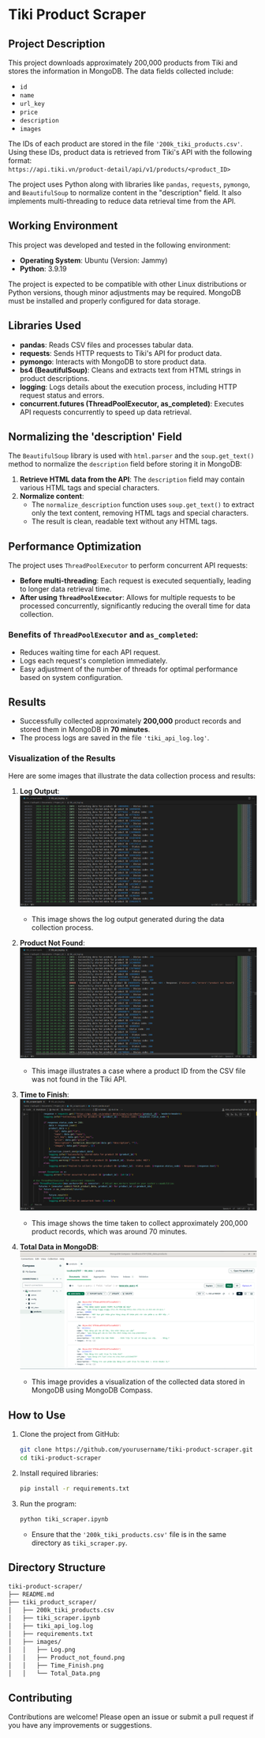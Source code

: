 # Tiki Product Scraper

## Project Description
This project downloads approximately 200,000 products from Tiki and stores the information in MongoDB. The data fields collected include:
- `id`
- `name`
- `url_key`
- `price`
- `description`
- `images`

The IDs of each product are stored in the file `'200k_tiki_products.csv'`. Using these IDs, product data is retrieved from Tiki's API with the following format:  
`https://api.tiki.vn/product-detail/api/v1/products/<product_ID>`  

The project uses Python along with libraries like `pandas`, `requests`, `pymongo`, and `BeautifulSoup` to normalize content in the "description" field. It also implements multi-threading to reduce data retrieval time from the API.

## Working Environment
This project was developed and tested in the following environment:
- **Operating System**: Ubuntu (Version: Jammy)
- **Python**: 3.9.19

The project is expected to be compatible with other Linux distributions or Python versions, though minor adjustments may be required. MongoDB must be installed and properly configured for data storage.

## Libraries Used
- **pandas**: Reads CSV files and processes tabular data.
- **requests**: Sends HTTP requests to Tiki's API for product data.
- **pymongo**: Interacts with MongoDB to store product data.
- **bs4 (BeautifulSoup)**: Cleans and extracts text from HTML strings in product descriptions.
- **logging**: Logs details about the execution process, including HTTP request status and errors.
- **concurrent.futures (ThreadPoolExecutor, as_completed)**: Executes API requests concurrently to speed up data retrieval.

## Normalizing the 'description' Field
The `BeautifulSoup` library is used with `html.parser` and the `soup.get_text()` method to normalize the `description` field before storing it in MongoDB:
1. **Retrieve HTML data from the API**: The `description` field may contain various HTML tags and special characters.
2. **Normalize content**:
    - The `normalize_description` function uses `soup.get_text()` to extract only the text content, removing HTML tags and special characters.
    - The result is clean, readable text without any HTML tags.

## Performance Optimization
The project uses `ThreadPoolExecutor` to perform concurrent API requests:
- **Before multi-threading**: Each request is executed sequentially, leading to longer data retrieval time.
- **After using `ThreadPoolExecutor`**: Allows for multiple requests to be processed concurrently, significantly reducing the overall time for data collection.

### Benefits of `ThreadPoolExecutor` and `as_completed`:
- Reduces waiting time for each API request.
- Logs each request's completion immediately.
- Easy adjustment of the number of threads for optimal performance based on system configuration.

## Results
- Successfully collected approximately **200,000** product records and stored them in MongoDB in **70 minutes**.
- The process logs are saved in the file `'tiki_api_log.log'`.

### Visualization of the Results
Here are some images that illustrate the data collection process and results:

1. **Log Output**:
   ![Log Output](Tiki_product_scraper/images/Log.png)
   - This image shows the log output generated during the data collection process.

2. **Product Not Found**:
   ![Product Not Found](Tiki_product_scraper/images/Product_not_found.png)
   - This image illustrates a case where a product ID from the CSV file was not found in the Tiki API.

3. **Time to Finish**:
   ![Time to Finish](Tiki_product_scraper/images/Time_Finish.png)
   - This image shows the time taken to collect approximately 200,000 product records, which was around 70 minutes.

4. **Total Data in MongoDB**:
   ![Total Data in MongoDB](Tiki_product_scraper/images/Total_Data.png)
   - This image provides a visualization of the collected data stored in MongoDB using MongoDB Compass.

## How to Use
1. Clone the project from GitHub:
   ```bash
   git clone https://github.com/yourusername/tiki-product-scraper.git
   cd tiki-product-scraper
   ```
2. Install required libraries:
   ```bash
   pip install -r requirements.txt
   ```
3. Run the program:
   ```bash
   python tiki_scraper.ipynb
   ```
   - Ensure that the `'200k_tiki_products.csv'` file is in the same directory as `tiki_scraper.py`.

## Directory Structure
```
tiki-product-scraper/ 
├── README.md
├── tiki_product_scraper/ 
│   ├── 200k_tiki_products.csv 
│   ├── tiki_scraper.ipynb 
│   ├── tiki_api_log.log 
│   ├── requirements.txt 
│   ├── images/ 
│   │   ├── Log.png 
│   │   ├── Product_not_found.png 
│   │   ├── Time_Finish.png 
│   │   └── Total_Data.png 
```

## Contributing
Contributions are welcome! Please open an issue or submit a pull request if you have any improvements or suggestions.
